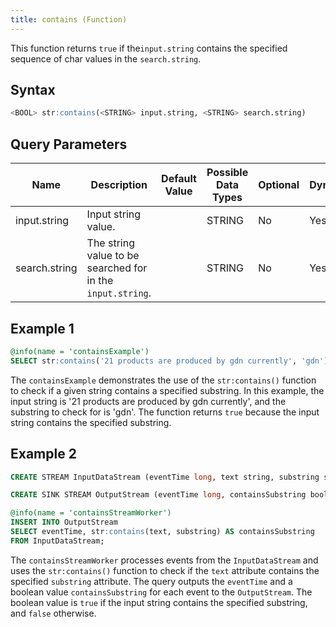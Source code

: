 ```yaml
---
title: contains (Function)
---
```


This function returns `true` if the`input.string` contains the specified sequence of char values in the `search.string`.

## Syntax

```sql
<BOOL> str:contains(<STRING> input.string, <STRING> search.string)
```

## Query Parameters

| Name  | Description  | Default Value | Possible Data Types | Optional | Dynamic |
|-------|--------------|---------------|---------------------|----------|---------|
| input.string  | Input string value.  |               | STRING   | No       | Yes  |
| search.string | The string value to be searched for in the `input.string`. |               | STRING  | No       | Yes     |

## Example 1

```sql
@info(name = 'containsExample')
SELECT str:contains('21 products are produced by gdn currently', 'gdn') AS containsGdn;
```

The `containsExample` demonstrates the use of the `str:contains()` function to check if a given string contains a specified substring. In this example, the input string is '21 products are produced by gdn currently', and the substring to check for is 'gdn'. The function returns `true` because the input string contains the specified substring.

## Example 2

```sql
CREATE STREAM InputDataStream (eventTime long, text string, substring string);

CREATE SINK STREAM OutputStream (eventTime long, containsSubstring bool);

@info(name = 'containsStreamWorker')
INSERT INTO OutputStream
SELECT eventTime, str:contains(text, substring) AS containsSubstring
FROM InputDataStream;
```

The `containsStreamWorker` processes events from the `InputDataStream` and uses the `str:contains()` function to check if the `text` attribute contains the specified `substring` attribute. The query outputs the `eventTime` and a boolean value `containsSubstring` for each event to the `OutputStream`. The boolean value is `true` if the input string contains the specified substring, and `false` otherwise.
